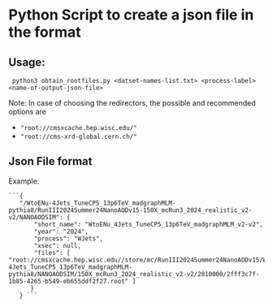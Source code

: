 # Python Script to create a json file in the format

##  Usage: 
`
python3 obtain_rootfiles.py <datset-names-list.txt> <process-label> <name-of-output-json-file>`

Note: In case of choosing the redirectors, the possible and recommended options are 

- `"root://cmsxcache.hep.wisc.edu/"`
- `"root://cms-xrd-global.cern.ch/"`

## Json File format
Example:
<pre><code>```{
   "/WtoENu-4Jets_TuneCP5_13p6TeV_madgraphMLM-pythia8/RunIII2024Summer24NanoAODv15-150X_mcRun3_2024_realistic_v2-v2/NANOAODSIM": {
       "short_name": "WtoENu_4Jets_TuneCP5_13p6TeV_madgraphMLM_v2-v2", 
       "year": "2024", 
       "process": "WJets", 
       "xsec": null, 
       "files": [ "root://cmsxcache.hep.wisc.edu//store/mc/RunIII2024Summer24NanoAODv15/WtoENu-4Jets_TuneCP5_13p6TeV_madgraphMLM-pythia8/NANOAODSIM/150X_mcRun3_2024_realistic_v2-v2/2810000/2fff3c7f-1b85-4265-b549-eb655ddf2f27.root" ]
      }
   } ```</code></pre>
